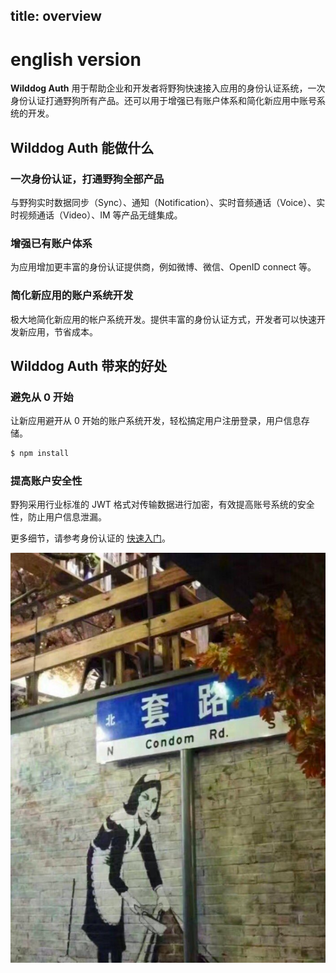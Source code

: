 
title: overview
---
# english version
**Wilddog Auth** 用于帮助企业和开发者将野狗快速接入应用的身份认证系统，一次身份认证打通野狗所有产品。还可以用于增强已有账户体系和简化新应用中账号系统的开发。

## Wilddog Auth 能做什么

### 一次身份认证，打通野狗全部产品
与野狗实时数据同步（Sync）、通知（Notification）、实时音频通话（Voice）、实时视频通话（Video）、IM 等产品无缝集成。

### 增强已有账户体系
为应用增加更丰富的身份认证提供商，例如微博、微信、OpenID connect 等。

### 简化新应用的账户系统开发
极大地简化新应用的帐户系统开发。提供丰富的身份认证方式，开发者可以快速开发新应用，节省成本。

## Wilddog Auth 带来的好处

### 避免从 0 开始
让新应用避开从 0 开始的账户系统开发，轻松搞定用户注册登录，用户信息存储。
```sh
$ npm install
```

### 提高账户安全性
野狗采用行业标准的 JWT 格式对传输数据进行加密，有效提高账号系统的安全性，防止用户信息泄漏。

更多细节，请参考身份认证的 [快速入门](/quickstart/auth/web.html)。

![test](/assets/test.png)